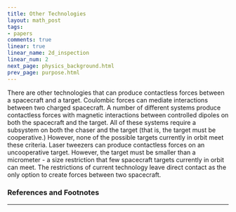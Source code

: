 ```yaml
---
title: Other Technologies
layout: math_post
tags:
- papers
comments: true
linear: true
linear_name: 2d_inspection
linear_num: 2
next_page: physics_background.html
prev_page: purpose.html
---
```


<!-- Other technologies -->
<!--### Contactless Actuatoion-->

There are other technologies that can produce contactless forces between a spacecraft and a target. Coulombic forces can mediate interactions between two charged spacecraft. <!--ref--> A number of different systems produce contactless forces with magnetic interactions between controlled dipoles on both the spacecraft and the target. <!-- ref utah, ref RINGS, ref colorado --> All of these systems require a subsystem on both the chaser and the target (that is, the target must be cooperative.) However, none of the possible targets currently in orbit meet these criteria. Laser tweezers can produce contactless forces on an uncooperative target.  However, the target must be smaller than a micrometer - a size restriction that few spacecraft targets currently in orbit can meet. The restrictions of current technology leave direct contact as the only option to create forces between two spacecraft.

<!-- Other inspection vehicles 
	SPHERES
	AerCAM'
	-->

### References and Footnotes
---

	
<!-- references and links -->
[1]:bibliography.html#1
[2]:bibliography.html#2
[4]:bibliography.html#4